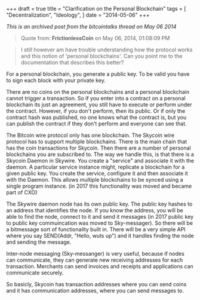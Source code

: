 +++
draft = true
title = "Clarification on the Personal Blockchain"
tags = [
    "Decentralization",
    "Ideology",
]
date = "2014-05-06"
+++

*This is an archived post from the bitcointalks thread on May 06 2014*

>Quote from: **FrictionlessCoin** on May 06, 2014, 01:08:09 PM

>I still however am have trouble understanding how the protocol works and this
notion of 'personal blockchains'.  Can you point me to the documentation that
describes this better?

For a personal blockchain, you generate a public key. To be valid you have to
sign each block with your private key.

There are no coins on the personal blockchains and a personal blockchain
cannot trigger a transaction. So if you enter into a contract on a personal
blockchain its just an agreement, you still have to execute or perform under
the contract. However, if you don't perform, then its public. Or if only the
contract hash was published, no one knows what the contract is, but you can
publish the contract if they don't perform and everyone can see that.

The Bitcoin wire protocol only has one blockchain. The Skycoin wire protocol
has to support multiple blockchains. There is the main chain that has the coin
transactions for Skycoin. Then there are a number of personal blockchains you
are subscribed to. The way we handle this, is that there is a Skycoin Daemon
in Skywire. You create a "service" and associate it with the daemon. A
particular service instance might, replicate a blockchain for a given public
key. You create the service, configure it and then associate it with the
Daemon. This allows multiple blockchains to be synced using a single program
instance. (in 2017 this functionality was moved and became part of CXO)

The Skywire daemon node has its own public key. The public key hashes to an
address that identifies the node. If you know the address, you will be able to
find the node, connect to it and send it messages (in 2017 public key to public key commuincation was moved to
Sky-messager). So there will be a
bitmessage sort of functionality built in.  There will be a very simple API
where you say SEND(Addr, "Hello, wuts up") and it handles finding the node and
sending the message.

Inter-node messaging (Sky-messanger) is very useful, because if nodes can communicate, they
can generate new receiving addresses for each transaction. Merchants can send
invoices and receipts and applications can communicate securely.

So basicly, Skycoin has transaction addresses where you can send coins and it
has communication addresses, where you can send messages to.

